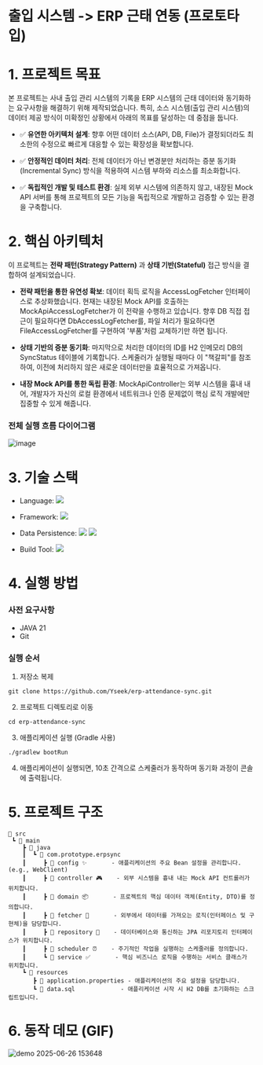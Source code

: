 # 출입 시스템 -> ERP 근태 연동 (프로토타입)

# 1. 프로젝트 목표
본 프로젝트는 사내 출입 관리 시스템의 기록을 ERP 시스템의 근태 데이터와 동기화하는 요구사항을 해결하기 위해 제작되었습니다. 특히, 소스 시스템(출입 관리 시스템)의 데이터 제공 방식이 미확정인 상황에서 아래의 목표를 달성하는 데 중점을 둡니다.

* ✅ __유연한 아키텍처 설계__: 향후 어떤 데이터 소스(API, DB, File)가 결정되더라도 최소한의 수정으로 빠르게 대응할 수 있는 확장성을 확보합니다.

* ✅ __안정적인 데이터 처리__: 전체 데이터가 아닌 변경분만 처리하는 증분 동기화(Incremental Sync) 방식을 적용하여 시스템 부하와 리소스를 최소화합니다.

* ✅ __독립적인 개발 및 테스트 환경__: 실제 외부 시스템에 의존하지 않고, 내장된 Mock API 서버를 통해 프로젝트의 모든 기능을 독립적으로 개발하고 검증할 수 있는 환경을 구축합니다.

# 2. 핵심 아키텍처
이 프로젝트는 __전략 패턴(Strategy Pattern)__ 과 __상태 기반(Stateful)__ 접근 방식을 결합하여 설계되었습니다.

* __전략 패턴을 통한 유연성 확보__: 데이터 획득 로직을 AccessLogFetcher 인터페이스로 추상화했습니다. 현재는 내장된 Mock API를 호출하는 MockApiAccessLogFetcher가 이 전략을 수행하고 있습니다. 향후 DB 직접 접근이 필요하다면 DbAccessLogFetcher를, 파일 처리가 필요하다면 FileAccessLogFetcher를 구현하여 '부품'처럼 교체하기만 하면 됩니다.

* __상태 기반의 증분 동기화__: 마지막으로 처리한 데이터의 ID를 H2 인메모리 DB의 SyncStatus 테이블에 기록합니다. 스케줄러가 실행될 때마다 이 "책갈피"를 참조하여, 이전에 처리하지 않은 새로운 데이터만을 효율적으로 가져옵니다.

* __내장 Mock API를 통한 독립 환경__: MockApiController는 외부 시스템을 흉내 내어, 개발자가 자신의 로컬 환경에서 네트워크나 인증 문제없이 핵심 로직 개발에만 집중할 수 있게 해줍니다.

### 전체 실행 흐름 다이어그램

![image](https://github.com/user-attachments/assets/71af6c18-a5ca-4b14-a119-72ce4d78f16d)

# 3. 기술 스택
* Language: <img src="https://img.shields.io/badge/Java-21-orange?logo=openjdk&logoColor=white"/>

* Framework: <img src="https://img.shields.io/badge/Spring Boot-3.5.3-brightgreen?logo=spring&logoColor=white"/>

* Data Persistence: <img src="https://img.shields.io/badge/Spring Data JPA-4C8A2C?logo=spring&logoColor=white"/> <img src="https://img.shields.io/badge/H2 Database-596D78?logo=h2&logoColor=white"/>

* Build Tool: <img src="https://img.shields.io/badge/Gradle-02303A?logo=gradle&logoColor=white"/>
# 4. 실행 방법

### 사전 요구사항
* JAVA 21
* Git

### 실행 순서

1. 저장소 복제
```
git clone https://github.com/Yseek/erp-attendance-sync.git
```
2. 프로젝트 디렉토리로 이동
```
cd erp-attendance-sync
```
3. 애플리케이션 실행 (Gradle 사용)
```
./gradlew bootRun
```
4. 애플리케이션이 실행되면, 10초 간격으로 스케줄러가 동작하며 동기화 과정이 콘솔에 출력됩니다.


# 5. 프로젝트 구조
```
📂 src
 ┗ 📂 main
    ┣ 📂 java
    ┃  ┗ 📂 com.prototype.erpsync
    ┃     ┣ 📂 config ✨       - 애플리케이션의 주요 Bean 설정을 관리합니다. (e.g., WebClient)
    ┃     ┣ 📂 controller 🎮    - 외부 시스템을 흉내 내는 Mock API 컨트롤러가 위치합니다.
    ┃     ┣ 📂 domain 📦       - 프로젝트의 핵심 데이터 객체(Entity, DTO)를 정의합니다.
    ┃     ┣ 📂 fetcher 🔄       - 외부에서 데이터를 가져오는 로직(인터페이스 및 구현체)을 담당합니다.
    ┃     ┣ 📂 repository 💾    - 데이터베이스와 통신하는 JPA 리포지토리 인터페이스가 위치합니다.
    ┃     ┣ 📂 scheduler ⏰    - 주기적인 작업을 실행하는 스케줄러를 정의합니다.
    ┃     ┗ 📂 service ✅       - 핵심 비즈니스 로직을 수행하는 서비스 클래스가 위치합니다.
    ┗ 📂 resources
       ┣ 📜 application.properties - 애플리케이션의 주요 설정을 담당합니다.
       ┗ 📜 data.sql             - 애플리케이션 시작 시 H2 DB를 초기화하는 스크립트입니다.
```

# 6. 동작 데모 (GIF)
![demo 2025-06-26 153648](https://github.com/user-attachments/assets/56a03bb2-a0ab-4c6b-8ab1-bc43fd9c267f)
